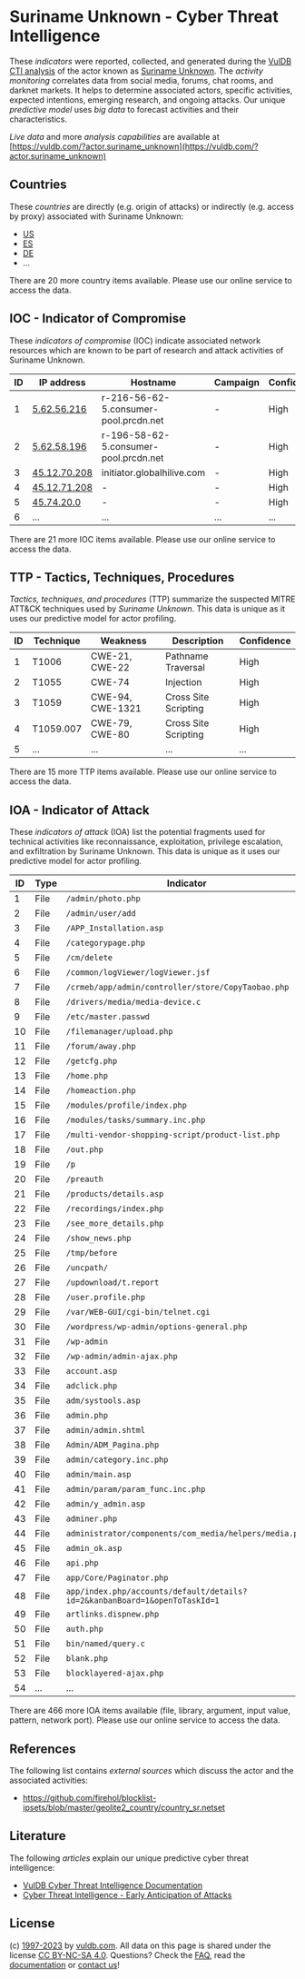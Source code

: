 # Suriname Unknown - Cyber Threat Intelligence

These _indicators_ were reported, collected, and generated during the [VulDB CTI analysis](https://vuldb.com/?kb.cti) of the actor known as [Suriname Unknown](https://vuldb.com/?actor.suriname_unknown). The _activity monitoring_ correlates data from social media, forums, chat rooms, and darknet markets. It helps to determine associated actors, specific activities, expected intentions, emerging research, and ongoing attacks. Our unique _predictive model_ uses _big data_ to forecast activities and their characteristics.

_Live data_ and more _analysis capabilities_ are available at [https://vuldb.com/?actor.suriname_unknown](https://vuldb.com/?actor.suriname_unknown)

## Countries

These _countries_ are directly (e.g. origin of attacks) or indirectly (e.g. access by proxy) associated with Suriname Unknown:

* [US](https://vuldb.com/?country.us)
* [ES](https://vuldb.com/?country.es)
* [DE](https://vuldb.com/?country.de)
* ...

There are 20 more country items available. Please use our online service to access the data.

## IOC - Indicator of Compromise

These _indicators of compromise_ (IOC) indicate associated network resources which are known to be part of research and attack activities of Suriname Unknown.

ID | IP address | Hostname | Campaign | Confidence
-- | ---------- | -------- | -------- | ----------
1 | [5.62.56.216](https://vuldb.com/?ip.5.62.56.216) | r-216-56-62-5.consumer-pool.prcdn.net | - | High
2 | [5.62.58.196](https://vuldb.com/?ip.5.62.58.196) | r-196-58-62-5.consumer-pool.prcdn.net | - | High
3 | [45.12.70.208](https://vuldb.com/?ip.45.12.70.208) | initiator.globalhilive.com | - | High
4 | [45.12.71.208](https://vuldb.com/?ip.45.12.71.208) | - | - | High
5 | [45.74.20.0](https://vuldb.com/?ip.45.74.20.0) | - | - | High
6 | ... | ... | ... | ...

There are 21 more IOC items available. Please use our online service to access the data.

## TTP - Tactics, Techniques, Procedures

_Tactics, techniques, and procedures_ (TTP) summarize the suspected MITRE ATT&CK techniques used by _Suriname Unknown_. This data is unique as it uses our predictive model for actor profiling.

ID | Technique | Weakness | Description | Confidence
-- | --------- | -------- | ----------- | ----------
1 | T1006 | CWE-21, CWE-22 | Pathname Traversal | High
2 | T1055 | CWE-74 | Injection | High
3 | T1059 | CWE-94, CWE-1321 | Cross Site Scripting | High
4 | T1059.007 | CWE-79, CWE-80 | Cross Site Scripting | High
5 | ... | ... | ... | ...

There are 15 more TTP items available. Please use our online service to access the data.

## IOA - Indicator of Attack

These _indicators of attack_ (IOA) list the potential fragments used for technical activities like reconnaissance, exploitation, privilege escalation, and exfiltration by Suriname Unknown. This data is unique as it uses our predictive model for actor profiling.

ID | Type | Indicator | Confidence
-- | ---- | --------- | ----------
1 | File | `/admin/photo.php` | High
2 | File | `/admin/user/add` | High
3 | File | `/APP_Installation.asp` | High
4 | File | `/categorypage.php` | High
5 | File | `/cm/delete` | Medium
6 | File | `/common/logViewer/logViewer.jsf` | High
7 | File | `/crmeb/app/admin/controller/store/CopyTaobao.php` | High
8 | File | `/drivers/media/media-device.c` | High
9 | File | `/etc/master.passwd` | High
10 | File | `/filemanager/upload.php` | High
11 | File | `/forum/away.php` | High
12 | File | `/getcfg.php` | Medium
13 | File | `/home.php` | Medium
14 | File | `/homeaction.php` | High
15 | File | `/modules/profile/index.php` | High
16 | File | `/modules/tasks/summary.inc.php` | High
17 | File | `/multi-vendor-shopping-script/product-list.php` | High
18 | File | `/out.php` | Medium
19 | File | `/p` | Low
20 | File | `/preauth` | Medium
21 | File | `/products/details.asp` | High
22 | File | `/recordings/index.php` | High
23 | File | `/see_more_details.php` | High
24 | File | `/show_news.php` | High
25 | File | `/tmp/before` | Medium
26 | File | `/uncpath/` | Medium
27 | File | `/updownload/t.report` | High
28 | File | `/user.profile.php` | High
29 | File | `/var/WEB-GUI/cgi-bin/telnet.cgi` | High
30 | File | `/wordpress/wp-admin/options-general.php` | High
31 | File | `/wp-admin` | Medium
32 | File | `/wp-admin/admin-ajax.php` | High
33 | File | `account.asp` | Medium
34 | File | `adclick.php` | Medium
35 | File | `adm/systools.asp` | High
36 | File | `admin.php` | Medium
37 | File | `admin/admin.shtml` | High
38 | File | `Admin/ADM_Pagina.php` | High
39 | File | `admin/category.inc.php` | High
40 | File | `admin/main.asp` | High
41 | File | `admin/param/param_func.inc.php` | High
42 | File | `admin/y_admin.asp` | High
43 | File | `adminer.php` | Medium
44 | File | `administrator/components/com_media/helpers/media.php` | High
45 | File | `admin_ok.asp` | Medium
46 | File | `api.php` | Low
47 | File | `app/Core/Paginator.php` | High
48 | File | `app/index.php/accounts/default/details?id=2&kanbanBoard=1&openToTaskId=1` | High
49 | File | `artlinks.dispnew.php` | High
50 | File | `auth.php` | Medium
51 | File | `bin/named/query.c` | High
52 | File | `blank.php` | Medium
53 | File | `blocklayered-ajax.php` | High
54 | ... | ... | ...

There are 466 more IOA items available (file, library, argument, input value, pattern, network port). Please use our online service to access the data.

## References

The following list contains _external sources_ which discuss the actor and the associated activities:

* https://github.com/firehol/blocklist-ipsets/blob/master/geolite2_country/country_sr.netset

## Literature

The following _articles_ explain our unique predictive cyber threat intelligence:

* [VulDB Cyber Threat Intelligence Documentation](https://vuldb.com/?kb.cti)
* [Cyber Threat Intelligence - Early Anticipation of Attacks](https://www.scip.ch/en/?labs.20201022)

## License

(c) [1997-2023](https://vuldb.com/?kb.changelog) by [vuldb.com](https://vuldb.com/?kb.about). All data on this page is shared under the license [CC BY-NC-SA 4.0](https://creativecommons.org/licenses/by-nc-sa/4.0/). Questions? Check the [FAQ](https://vuldb.com/?kb.faq), read the [documentation](https://vuldb.com/?kb) or [contact us](https://vuldb.com/?contact)!
